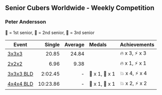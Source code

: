 ## Senior Cubers Worldwide - Weekly Competition
### Peter Andersson

🥇 = 1st senior, 🥈 = 2nd senior, 🥉 = 3rd senior

| Event | Single | Average | Medals | Achievements|
| -- | --: | --: | :-- | :-- |
| [3x3x3](peter_andersson/333.md) | 20.85 | 24.84 |  | 🔥 x 3, ⚡ x 3 |
| [2x2x2](peter_andersson/222.md) | 6.96 | 9.38 |  | 🔥 x 1, ⚡ x 1 |
| [3x3x3 BLD](peter_andersson/333bf.md) | 2:02.45 | - | 🥈 x 1, 🥉 x 1 | 💥 x 4, ⚡ x 4 |
| [4x4x4 BLD](peter_andersson/444bf.md) | 10:23.86 | - | 🥇 x 1, 🥈 x 1 | 💥 x 2, ⚡ x 2 |

<!-- Global site tag (gtag.js) - Google Analytics -->
<script async src="https://www.googletagmanager.com/gtag/js?id=UA-86348435-3"></script>
<script>window.dataLayer = window.dataLayer || []; function gtag() {dataLayer.push(arguments);} gtag('js', new Date()); gtag('config', 'UA-86348435-3');</script>
